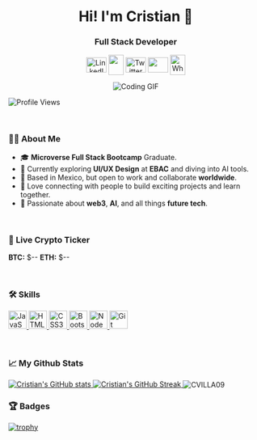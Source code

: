 <h1 align="center">Hi! I'm Cristian 👋</h1>

<h3 align="center">Full Stack Developer</h3>

<p align="center">
  <a href="https://www.linkedin.com/in/cristian-villa-5b518127b/" target="blank"><img align="center" src="https://cdn.jsdelivr.net/npm/simple-icons@3.0.1/icons/linkedin.svg" alt="LinkedIn" height="30" width="40" /></a>
  <a href="https://github.com/CVILLA09" target="blank"><img align="center" src="https://raw.githubusercontent.com/danielcranney/readme-generator/main/public/icons/socials/github.svg" width="30" height="40" /></a>
  <a href="https://twitter.com/cvillevir" target="blank"><img align="center" src="https://cdn.jsdelivr.net/npm/simple-icons@3.0.1/icons/twitter.svg" alt="Twitter" height="30" width="40" /></a>
  <a href="mailto:c.villavirgen@gmail.com"><img align="center" src="https://simpleicons.org/icons/gmail.svg" height="30" width="40" /></a>
  <a href="https://wa.me/+5213325373226" target="blank"><img align="center" src="https://cdn.jsdelivr.net/npm/simple-icons@3.0.1/icons/whatsapp.svg" alt="WhatsApp" width="30" height="40" /></a>
</p>

<p align="center">
  <img src="https://media2.giphy.com/media/qgQUggAC3Pfv687qPC/giphy.gif" alt="Coding GIF" />
</p>

<p align="left">
  <img src="https://komarev.com/ghpvc/?username=CVILLA09&label=Views&color=blue&style=plastic" alt="Profile Views" />
</p>

<br />

### 👨‍💻 About Me

- 🎓 **Microverse Full Stack Bootcamp** Graduate.  
- 🌱 Currently exploring **UI/UX Design** at **EBAC** and diving into AI tools.  
- 📍 Based in Mexico, but open to work and collaborate **worldwide**.  
- 🤝 Love connecting with people to build exciting projects and learn together.  
- 🚀 Passionate about **web3**, **AI**, and all things **future tech**.  

<br />

### 🚀 Live Crypto Ticker

<!-- CRYPTO_TICKER_START -->
**BTC:** $-- **ETH:** $--
<!-- CRYPTO_TICKER_END -->

<br />

### 🛠️ Skills

<p align="left">
  <a href="https://developer.mozilla.org/en-US/docs/Web/JavaScript" target="_blank" rel="noreferrer">
    <img src="https://raw.githubusercontent.com/danielcranney/readme-generator/main/public/icons/skills/javascript-colored.svg" width="36" height="36" alt="JavaScript" />
  </a>
  <a href="https://developer.mozilla.org/en-US/docs/Glossary/HTML5" target="_blank" rel="noreferrer">
    <img src="https://raw.githubusercontent.com/danielcranney/readme-generator/main/public/icons/skills/html5-colored.svg" width="36" height="36" alt="HTML5" />
  </a>
  <a href="https://www.w3.org/TR/CSS/#css" target="_blank" rel="noreferrer">
    <img src="https://raw.githubusercontent.com/danielcranney/readme-generator/main/public/icons/skills/css3-colored.svg" width="36" height="36" alt="CSS3" />
  </a>
  <a href="https://getbootstrap.com/" target="_blank" rel="noreferrer">
    <img src="https://raw.githubusercontent.com/danielcranney/readme-generator/main/public/icons/skills/bootstrap-colored.svg" width="36" height="36" alt="Bootstrap" />
  </a>
  <a href="https://nodejs.org/en/" target="_blank" rel="noreferrer">
    <img src="https://raw.githubusercontent.com/danielcranney/readme-generator/main/public/icons/skills/nodejs-colored.svg" width="36" height="36" alt="NodeJS" />
  </a>
  <a href="https://git-scm.com/" target="_blank" rel="noreferrer">
    <img src="https://raw.githubusercontent.com/danielcranney/readme-generator/main/public/icons/skills/git-colored.svg" width="36" height="36" alt="Git" />
  </a>
</p>

<br />

### 📈 My Github Stats

<a href="http://www.github.com/CVILLA09">
  <img src="https://github-readme-stats.vercel.app/api?username=CVILLA09&show_icons=true&count_private=true&theme=merko&title_color=e25822&icon_color=e25822&ring_color=0891b2&hide_border=true" alt="Cristian's GitHub stats" />
</a>
<a href="http://www.github.com/CVILLA09">
  <img src="https://github-readme-streak-stats.herokuapp.com/?user=CVILLA09&theme=merko&ring=e25822&fire=e25822&currStreakNum=ffffff&currStreakLabel=0891b2&hide_border=true" alt="Cristian's GitHub Streak" />
</a>
<img align="center" src="https://github-readme-stats.vercel.app/api/top-langs?username=CVILLA09&show_icons=true&theme=merko&layout=compact&hide_border=true" alt="CVILLA09" />

<br />

### 🏆 Badges

[![trophy](https://github-profile-trophy.vercel.app/?username=CVILLA09)](https://github.com/ryo-ma/github-profile-trophy)
